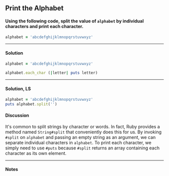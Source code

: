 ## Print the Alphabet
#### Using the following code, split the value of `alphabet` by individual characters and print each character.

```ruby
alphabet = 'abcdefghijklmnopqrstuvwxyz'
```
___
#### Solution
```ruby
alphabet = 'abcdefghijklmnopqrstuvwxyz'

alphabet.each_char (|letter| puts letter)
```
___
#### Solution, LS
```ruby
alphabet = 'abcdefghijklmnopqrstuvwxyz'
puts alphabet.split('')
```
#### Discussion
It's common to split strings by character or words. In fact, Ruby provides a method named `String#split` that conveniently does this for us. By invoking `#split` on `alphabet` and passing an empty string as an argument, we can separate individual characters in `alphabet`. To print each character, we simply need to use `#puts` because `#split` returns an array containing each character as its own element.
___
#### Notes
